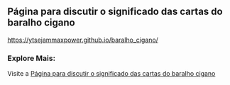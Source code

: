## Página para discutir o significado das cartas do baralho cigano
https://ytsejammaxpower.github.io/baralho_cigano/

### Explore Mais:

Visite a [Página para discutir o significado das cartas do baralho cigano](https://ytsejammaxpower.github.io/baralho_cigano/) 
